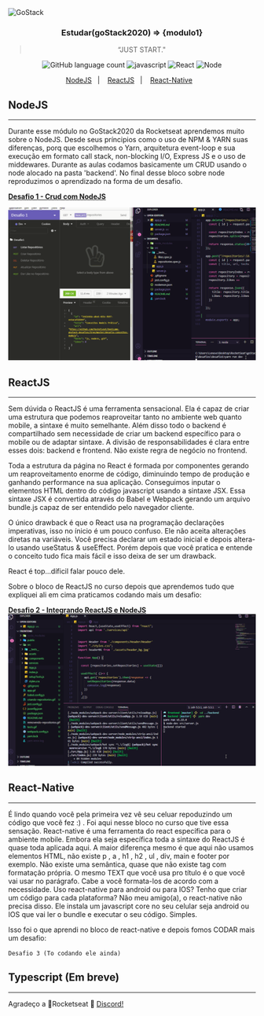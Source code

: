 <img alt="GoStack" src="https://storage.googleapis.com/golden-wind/bootcamp-gostack/header-desafios.png" />

<h3 align="center">
  Estudar(goStack2020) => {modulo1}
</h3>

<blockquote align="center">“JUST START."</blockquote>

<p align="center">
  <img alt="GitHub language count" src="https://img.shields.io/github/languages/count/NewZaqueu/bootCamp-Challenge1-nodeJS?color=%252304D361">

  <img alt= "javascript" src="https://img.shields.io/github/languages/top/NewZaqueu/bootCamp-Challenge1-nodeJS?color=%25252304D361">

  <img alt="React" src="https://img.shields.io/npm/v/react?color=%25252304D361&label=react">

  <img alt="Node" src="https://img.shields.io/npm/v/react?color=%25252304D361&label=node">

</p>

<p align="center">
  <a href="#nodejs">NodeJS</a>&nbsp;&nbsp;&nbsp;|&nbsp;&nbsp;&nbsp;
  <a href="#reactjs">ReactJS</a>&nbsp;&nbsp;&nbsp;|&nbsp;&nbsp;&nbsp;
  <a href="#react-native">React-Native</a>&nbsp;&nbsp;&nbsp;
</p>

## NodeJS
<hr>

Durante esse módulo no GoStack2020 da Rocketseat aprendemos muito sobre o NodeJS. Desde seus príncipios como o uso de NPM & YARN suas diferenças, porq que escolhemos o Yarn, arquitetura event-loop e sua execução em formato call stack, non-blocking I/O, Express JS e o uso de middewares. Durante as aulas codamos basicamente um CRUD usando o node alocado na pasta 'backend'. No final desse bloco sobre node reproduzimos o aprendizado na forma de um desafio.


**[Desafio 1 - Crud com NodeJS](https://github.com/NewZaqueu/bootCamp-Challenge1-nodeJS)**

![](https://github.com/NewZaqueu/bootCamp-Challenge1-nodeJS/raw/master/criar-e-listar.gif)


## ReactJS
<hr>

Sem dúvida o ReactJS é uma ferramenta sensacional. Ela é capaz de criar uma estrutura que podemos reaproveitar tanto no ambiente web quanto mobile, a sintaxe é muito semelhante. Além disso todo o backend é compartilhado sem necessidade de criar um backend específico para o mobile ou de adaptar sintaxe. A divisão de responsabilidades é clara entre esses dois: backend e frontend. Não existe regra de negócio no frontend.

Toda a estrutura da página no React é formada por componentes gerando um reaproveitamento enorme de código, diminuindo tempo de produção e ganhando performance na sua aplicação. Conseguimos inputar o elementos HTML dentro do código javascript usando a sintaxe JSX. Essa sintaxe JSX é convertida através do Babel e Webpack gerando um arquivo bundle.js capaz de ser entendido pelo navegador cliente.

O único drawback é que o React usa na programação declarações imperativas, isso no ínicio é um pouco confuso. Ele não aceita alterações diretas na variáveis. Você precisa declarar um estado inicial e depois altera-lo usando useStatus & useEffect. Porém depois que você pratica e entende o conceito tudo fica mais fácil e isso deixa de ser um drawback. 

React é top...díficil falar pouco dele.

Sobre o bloco de ReactJS no curso depois que aprendemos tudo que expliquei ali em cima praticamos codando mais um desafio:


**[Desafio 2 - Integrando ReactJS e NodeJS](https://github.com/NewZaqueu/bootCamp-Challenge2-reactJS)**
![](https://github.com/NewZaqueu/bootCamp-Challenge2-reactJS/raw/master/frontend/GIFs/removendo-repositorios.gif)

## React-Native
<hr>

É lindo quando você pela primeira vez vê seu celuar repoduzindo um código que você fez :) . Foi aqui nesse bloco no curso que tive essa sensação. React-native é uma ferramenta do react específica para o ambiente mobile. Embora ela seja específica toda a sintaxe do ReactJS é quase toda aplicada aqui. A maior diferença mesmo é que aqui não usamos elementos HTML, não existe p , a , h1 , h2 , ul , div, main e footer por exemplo. Não existe uma semântica, quase que não existe tag com formatação própria. O mesmo TEXT que você usa pro título é o que você vai usar no parágrafo. Cabe a você formata-los de acordo com a necessidade.
Uso react-native para android ou para IOS? Tenho que criar um código para cada plataforma? Não meu amigo(a), o react-native não precisa disso. Ele instala um javascript core no seu celular seja android ou IOS que vai ler o bundle e executar o seu código. Simples.

Isso foi o que aprendi no bloco de react-native e depois fomos CODAR mais um desafio:

    Desafio 3 (To codando ele ainda)


## Typescript (Em breve)
<hr>


Agradeço a 💜Rocketseat :wave: [Discord!](https://discordapp.com/invite/gCRAFhc)